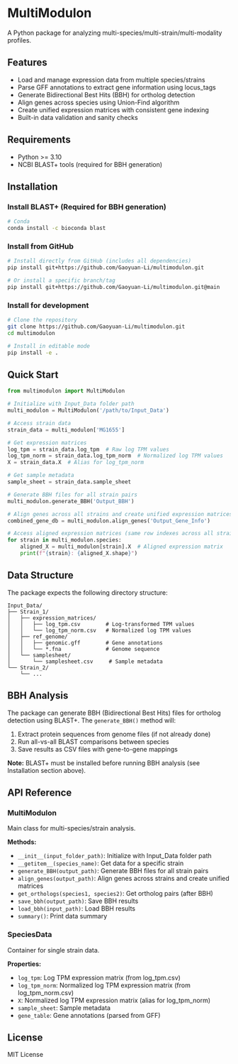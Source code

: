 # MultiModulon

A Python package for analyzing multi-species/multi-strain/multi-modality profiles.

## Features

- Load and manage expression data from multiple species/strains
- Parse GFF annotations to extract gene information using locus_tags
- Generate Bidirectional Best Hits (BBH) for ortholog detection
- Align genes across species using Union-Find algorithm
- Create unified expression matrices with consistent gene indexing
- Built-in data validation and sanity checks

## Requirements

- Python >= 3.10
- NCBI BLAST+ tools (required for BBH generation)

## Installation

### Install BLAST+ (Required for BBH generation)

```bash
# Conda
conda install -c bioconda blast
```

### Install from GitHub

```bash
# Install directly from GitHub (includes all dependencies)
pip install git+https://github.com/Gaoyuan-Li/multimodulon.git

# Or install a specific branch/tag
pip install git+https://github.com/Gaoyuan-Li/multimodulon.git@main
```

### Install for development

```bash
# Clone the repository
git clone https://github.com/Gaoyuan-Li/multimodulon.git
cd multimodulon

# Install in editable mode
pip install -e .
```

## Quick Start

```python
from multimodulon import MultiModulon

# Initialize with Input_Data folder path
multi_modulon = MultiModulon('/path/to/Input_Data')

# Access strain data
strain_data = multi_modulon['MG1655']

# Get expression matrices
log_tpm = strain_data.log_tpm  # Raw log TPM values
log_tpm_norm = strain_data.log_tpm_norm  # Normalized log TPM values
X = strain_data.X  # Alias for log_tpm_norm

# Get sample metadata
sample_sheet = strain_data.sample_sheet

# Generate BBH files for all strain pairs
multi_modulon.generate_BBH('Output_BBH')

# Align genes across all strains and create unified expression matrices
combined_gene_db = multi_modulon.align_genes('Output_Gene_Info')

# Access aligned expression matrices (same row indexes across all strains)
for strain in multi_modulon.species:
    aligned_X = multi_modulon[strain].X  # Aligned expression matrix
    print(f"{strain}: {aligned_X.shape}")
```

## Data Structure

The package expects the following directory structure:

```
Input_Data/
├── Strain_1/
│   ├── expression_matrices/
│   │   ├── log_tpm.csv        # Log-transformed TPM values
│   │   └── log_tpm_norm.csv   # Normalized log TPM values
│   ├── ref_genome/
│   │   ├── genomic.gff        # Gene annotations
│   │   └── *.fna              # Genome sequence
│   └── samplesheet/
│       └── samplesheet.csv     # Sample metadata
└── Strain_2/
    └── ...
```

## BBH Analysis

The package can generate BBH (Bidirectional Best Hits) files for ortholog detection using BLAST+. The `generate_BBH()` method will:

1. Extract protein sequences from genome files (if not already done)
2. Run all-vs-all BLAST comparisons between species
3. Save results as CSV files with gene-to-gene mappings

**Note:** BLAST+ must be installed before running BBH analysis (see Installation section above).

## API Reference

### MultiModulon

Main class for multi-species/strain analysis.

**Methods:**
- `__init__(input_folder_path)`: Initialize with Input_Data folder path
- `__getitem__(species_name)`: Get data for a specific strain
- `generate_BBH(output_path)`: Generate BBH files for all strain pairs
- `align_genes(output_path)`: Align genes across strains and create unified matrices
- `get_orthologs(species1, species2)`: Get ortholog pairs (after BBH)
- `save_bbh(output_path)`: Save BBH results
- `load_bbh(input_path)`: Load BBH results
- `summary()`: Print data summary

### SpeciesData

Container for single strain data.

**Properties:**
- `log_tpm`: Log TPM expression matrix (from log_tpm.csv)
- `log_tpm_norm`: Normalized log TPM expression matrix (from log_tpm_norm.csv)
- `X`: Normalized log TPM expression matrix (alias for log_tpm_norm)
- `sample_sheet`: Sample metadata
- `gene_table`: Gene annotations (parsed from GFF)

## License

MIT License